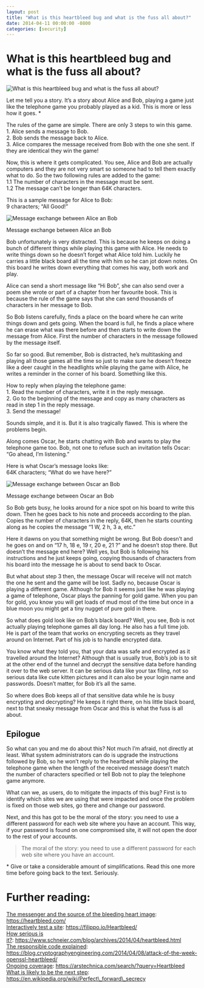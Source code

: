 ```yaml
---
layout: post
title: "What is this heartbleed bug and what is the fuss all about?"
date: 2014-04-11 00:00:00 -0800
categories: [security]
---
```


# What is this heartbleed bug and what is the fuss all about?

![What is this heartbleed bug and what is the fuss all about?](/assets/images/heartbleed_header.png)

Let me tell you a story. It’s a story about Alice and Bob, playing a game just like the telephone game you probably played as a kid. This is more or less how it goes. \*

The rules of the game are simple. There are only 3 steps to win this game.  
1\. Alice sends a message to Bob.  
2\. Bob sends the message back to Alice.  
3\. Alice compares the message received from Bob with the one she sent. If they are identical they win the game!

Now, this is where it gets complicated. You see, Alice and Bob are actually computers and they are not very smart so someone had to tell them exactly what to do. So the two following rules are added to the game:  
1.1 The number of characters in the message must be sent.  
1.2 The message can’t be longer than 64K characters.

This is a sample message for Alice to Bob:  
9 characters; “All Good!”

![Message exchange between Alice an Bob](/assets/images/heartbleed_alice.png)

Message exchange between Alice an Bob

Bob unfortunately is very distracted. This is because he keeps on doing a bunch of different things while playing this game with Alice. He needs to write things down so he doesn’t forget what Alice told him. Luckily he carries a little black board all the time with him so he can jot down notes. On this board he writes down everything that comes his way, both work and play.

Alice can send a short message like “Hi Bob”, she can also send over a poem she wrote or part of a chapter from her favourite book. This is because the rule of the game says that she can send thousands of characters in her message to Bob.

So Bob listens carefully, finds a place on the board where he can write things down and gets going. When the board is full, he finds a place where he can erase what was there before and then starts to write down the message from Alice. First the number of characters in the message followed by the message itself.

So far so good. But remember, Bob is distracted, he’s multitasking and playing all those games all the time so just to make sure he doesn’t freeze like a deer caught in the headlights while playing the game with Alice, he writes a reminder in the corner of his board. Something like this.

How to reply when playing the telephone game:  
1\. Read the number of characters, write it in the reply message.  
2\. Go to the beginning of the message and copy as many characters as read in step 1 in the reply message.  
3\. Send the message!

Sounds simple, and it is. But it is also tragically flawed. This is where the problems begin.

Along comes Oscar, he starts chatting with Bob and wants to play the telephone game too. Bob, not one to refuse such an invitation tells Oscar: “Go ahead, I’m listening.”

Here is what Oscar’s message looks like:  
64K characters; “What do we have here?”

![Message exchange between Oscar an Bob](/assets/images/heartbleed_oscar.png)

Message exchange between Oscar an Bob

So Bob gets busy, he looks around for a nice spot on his board to write this down. Then he goes back to his note and proceeds according to the plan. Copies the number of characters in the reply, 64K, then he starts counting along as he copies the message “1 W, 2 h, 3 a, etc.”

Here it dawns on you that something might be wrong. But Bob doesn’t and he goes on and on “17 h, 18 e, 19 r, 20 e, 21 ?” and he doesn’t stop there. But doesn’t the message end here? Well yes, but Bob is following his instructions and he just keeps going, copying thousands of characters from his board into the message he is about to send back to Oscar.

But what about step 3 then, the message Oscar will receive will not match the one he sent and the game will be lost. Sadly no, because Oscar is playing a different game. Although for Bob it seems just like he was playing a game of telephone, Oscar plays the panning for gold game. When you pan for gold, you know you will get loads of mud most of the time but once in a blue moon you might get a tiny nugget of pure gold in there.

So what does gold look like on Bob’s black board? Well, you see, Bob is not actually playing telephone games all day long. He also has a full time job. He is part of the team that works on encrypting secrets as they travel around on Internet. Part of his job is to handle encrypted data.

You know what they told you, that your data was safe and encrypted as it travelled around the Internet? Although that is usually true, Bob’s job is to sit at the other end of the tunnel and decrypt the sensitive data before handing it over to the web server. It can be serious data like your tax filing, not so serious data like cute kitten pictures and it can also be your login name and passwords. Doesn’t matter, for Bob it’s all the same.

So where does Bob keeps all of that sensitive data while he is busy encrypting and decrypting? He keeps it right there, on his little black board, next to that sneaky message from Oscar and this is what the fuss is all about.

## Epilogue

So what can you and me do about this? Not much I’m afraid, not directly at least. What system administrators can do is upgrade the instructions followed by Bob, so he won’t reply to the heartbeat while playing the telephone game when the length of the received message doesn’t match the number of characters specified or tell Bob not to play the telephone game anymore.

What can we, as users, do to mitigate the impacts of this bug? First is to identify which sites we are using that were impacted and once the problem is fixed on those web sites, go there and change our password.

Next, and this has got to be the moral of the story: you need to use a different password for each web site where you have an account. This way, if your password is found on one compromised site, it will not open the door to the rest of your accounts.

> The moral of the story: you need to use a different password for each web site where you have an account.

\* Give or take a considerable amount of simplifications. Read this one more time before going back to the text. Seriously.

# Further reading:

[The messenger and the source of the bleeding heart image](https://heartbleed.com/ "The messenger and the source of the bleeding heart image"): https://heartbleed.com/  
[Interactively test a site](https://filippo.io/Heartbleed/ "Interactively test a site"): https://filippo.io/Heartbleed/  
[How serious is it?](https://www.schneier.com/blog/archives/2014/04/heartbleed.html "On the scale of 1 to 10, this is an 11."): https://www.schneier.com/blog/archives/2014/04/heartbleed.html  
[The responsible code explained](https://blog.cryptographyengineering.com/2014/04/08/attack-of-the-week-openssl-heartbleed/ "The responsible code explained"): https://blog.cryptographyengineering.com/2014/04/08/attack-of-the-week-openssl-heartbleed/  
[Ongoing coverage](https://arstechnica.com/search/?query=Heartbleed "Ongoing coverage"): https://arstechnica.com/search/?query=Heartbleed  
[What is likely to be the next step](https://en.wikipedia.org/wiki/Perfect_forward_secrecy "What is likely to be the next step"): https://en.wikipedia.org/wiki/Perfect\_forward\_secrecy


